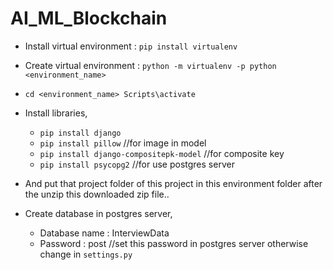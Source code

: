 # AI_ML_Blockchain

- Install virtual environment : `pip install virtualenv`

- Create virtual environment : `python -m virtualenv -p python <environment_name>`

- `cd <environment_name> Scripts\activate`

- Install libraries,
  - `pip install django`
  - `pip install pillow`    //for image in model
  - `pip install django-compositepk-model`   //for composite key
  - `pip install psycopg2`   //for use postgres server

- And put that project folder of this project in this environment folder after the unzip this downloaded zip file..


- Create database in postgres server,
  - Database name : InterviewData
  - Password : post   //set this password in postgres server otherwise change in `settings.py`
